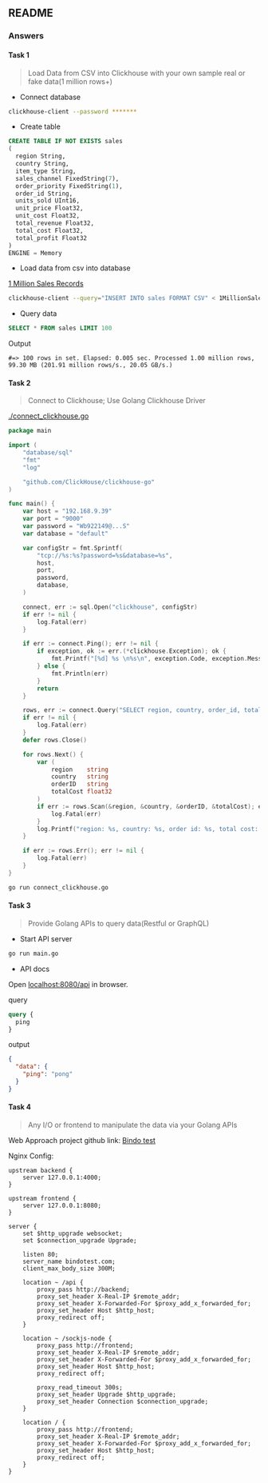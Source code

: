 ## README

### Answers

#### Task 1

> Load Data from CSV into Clickhouse with your own sample real or fake data(1 million rows+)

- Connect database

```sh
clickhouse-client --password *******
```

- Create table

```SQL
CREATE TABLE IF NOT EXISTS sales
(
  region String,
  country String,
  item_type String,
  sales_channel FixedString(7),
  order_priority FixedString(1),
  order_id String,
  units_sold UInt16,
  unit_price Float32,
  unit_cost Float32,
  total_revenue Float32,
  total_cost Float32,
  total_profit Float32
)
ENGINE = Memory
```

- Load data from csv into database

[1 Million Sales Records](./1MillionSalesRecords.csv)

```sh
clickhouse-client --query="INSERT INTO sales FORMAT CSV" < 1MillionSalesRecords.csv --password ******
```

- Query data

```SQL
SELECT * FROM sales LIMIT 100
```

Output

```
#=> 100 rows in set. Elapsed: 0.005 sec. Processed 1.00 million rows, 99.30 MB (201.91 million rows/s., 20.05 GB/s.)
```

#### Task 2

> Connect to Clickhouse; Use Golang Clickhouse Driver

[./connect_clickhouse.go](./connect_clickhouse.go)

```go
package main

import (
	"database/sql"
	"fmt"
	"log"

	"github.com/ClickHouse/clickhouse-go"
)

func main() {
	var host = "192.168.9.39"
	var port = "9000"
	var password = "Wb922149@...S"
	var database = "default"

	var configStr = fmt.Sprintf(
		"tcp://%s:%s?password=%s&database=%s",
		host,
		port,
		password,
		database,
	)

	connect, err := sql.Open("clickhouse", configStr)
	if err != nil {
		log.Fatal(err)
	}

	if err := connect.Ping(); err != nil {
		if exception, ok := err.(*clickhouse.Exception); ok {
			fmt.Printf("[%d] %s \n%s\n", exception.Code, exception.Message, exception.StackTrace)
		} else {
			fmt.Println(err)
		}
		return
	}

	rows, err := connect.Query("SELECT region, country, order_id, total_cost FROM sales LIMIT 10")
	if err != nil {
		log.Fatal(err)
	}
	defer rows.Close()

	for rows.Next() {
		var (
			region    string
			country   string
			orderID   string
			totalCost float32
		)
		if err := rows.Scan(&region, &country, &orderID, &totalCost); err != nil {
			log.Fatal(err)
		}
		log.Printf("region: %s, country: %s, order id: %s, total cost: %v", region, country, orderID, totalCost)
	}

	if err := rows.Err(); err != nil {
		log.Fatal(err)
	}
}

```

```sh
go run connect_clickhouse.go
```

#### Task 3

> Provide Golang APIs to query data(Restful or GraphQL)

- Start API server

```sh
go run main.go
```

- API docs

Open [localhost:8080/api](http://localhost:8080/api) in browser.

query

```graphql
query {
  ping
}
```

output

```json
{
  "data": {
    "ping": "pong"
  }
}
```

#### Task 4

> Any I/O or frontend to manipulate the data via your Golang APIs

Web Approach project github link: [Bindo test](https://github.com/SasukeBo/bindo_test)

Nginx Config:

```nginx
upstream backend {
    server 127.0.0.1:4000;
}

upstream frontend {
    server 127.0.0.1:8080;
}

server {
    set $http_upgrade websocket;
    set $connection_upgrade Upgrade;

    listen 80;
    server_name bindotest.com;
    client_max_body_size 300M;

    location ~ /api {
        proxy_pass http://backend;
        proxy_set_header X-Real-IP $remote_addr;
        proxy_set_header X-Forwarded-For $proxy_add_x_forwarded_for;
        proxy_set_header Host $http_host;
        proxy_redirect off;
    }

    location ~ /sockjs-node {
        proxy_pass http://frontend;
        proxy_set_header X-Real-IP $remote_addr;
        proxy_set_header X-Forwarded-For $proxy_add_x_forwarded_for;
        proxy_set_header Host $http_host;
        proxy_redirect off;

        proxy_read_timeout 300s;
        proxy_set_header Upgrade $http_upgrade;
        proxy_set_header Connection $connection_upgrade;
    }

    location / {
        proxy_pass http://frontend;
        proxy_set_header X-Real-IP $remote_addr;
        proxy_set_header X-Forwarded-For $proxy_add_x_forwarded_for;
        proxy_set_header Host $http_host;
        proxy_redirect off;
    }
}
```
